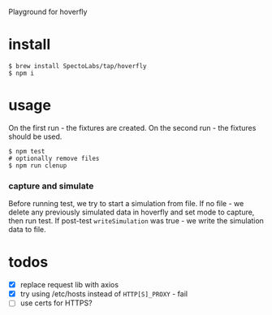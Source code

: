 Playground for hoverfly

# install
```
$ brew install SpectoLabs/tap/hoverfly
$ npm i
```

# usage
On the first run - the fixtures are created. On the second run - the fixtures should be used.
```
$ npm test
# optionally remove files
$ npm run clenup
```

### capture and simulate
Before running test, we try to start a simulation from file. If no file - we delete any previously simulated data in hoverfly and set mode to capture, then run test. If post-test `writeSimulation` was true - we write the simulation data to file.

# todos
- [x] replace request lib with axios
- [x] try using /etc/hosts instead of `HTTP[S]_PROXY` - fail
- [ ] use certs for HTTPS?
